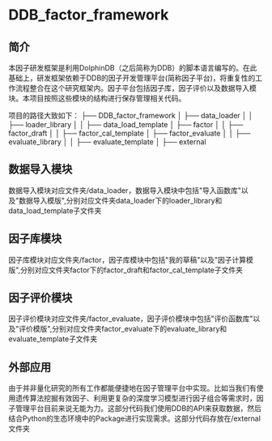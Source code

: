 # DDB_factor_framework
## 简介
本因子研发框架是利用DolphinDB（之后简称为DDB）的脚本语言编写的。在此基础上，研发框架依赖于DDB的因子开发管理平台(简称因子平台)，将重复性的工作流程整合在这个研究框架内。因子平台包括因子库，因子评价以及数据导入模块。本项目按照这些模块的结构进行保存管理相关代码。

项目的路径大致如下：
├── DDB_factor_framework
│ ├── data_loader
│ │ ├── loader_library
│ │ ├── data_load_template
│ ├── factor
│ │ ├── factor_draft
│ │ ├── factor_cal_template
│ ├── factor_evaluate
│ │ ├── evaluate_library
│ │ ├── evaluate_template
│ ├── external




## 数据导入模块
数据导入模块对应文件夹/data_loader，数据导入模块中包括"导入函数库"以及"数据导入模版",分别对应文件夹data_loader下的loader_library和data_load_template子文件夹

## 因子库模块
因子库模块对应文件夹/factor，因子库模块中包括"我的草稿"以及"因子计算模版",分别对应文件夹factor下的factor_draft和factor_cal_template子文件夹

## 因子评价模块
因子评价模块对应文件夹/factor_evaluate，因子评价模块中包括"评价函数库"以及"评价模版",分别对应文件夹factor_evaluate下的evaluate_library和evaluate_template子文件夹

## 外部应用
由于并非量化研究的所有工作都能便捷地在因子管理平台中实现。比如当我们有使用遗传算法挖掘有效因子、利用更复杂的深度学习模型进行因子组合等需求时，因子管理平台目前来说无能为力。这部分代码我们使用DDB的API来获取数据，然后结合Python的生态环境中的Package进行实现需求。这部分代码存放在/external文件夹

